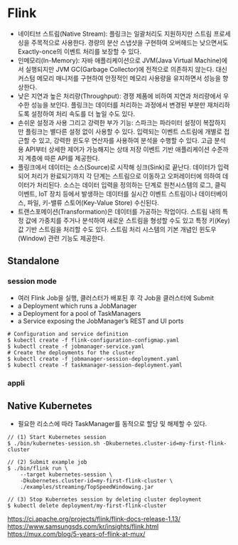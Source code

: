 # Flink
- 네이티브 스트림(Native Stream): 플링크는 일괄처리도 지원하지만 스트림 프로세싱을 주목적으로 사용한다. 경량의 분산 스냅샷을 구현하여 오버헤드는 낮으면서도 Exactly-once의 이벤트 처리를 보장할 수 있다.
- 인메모리(In-Memory): 자바 애플리케이션으로 JVM(Java Virtual Machine)에서 실행되지만 JVM GC(Garbage Collector)에 전적으로 의존하지 않는다. 대신 커스텀 메모리 매니저를 구현하여 안정적인 메모리 사용량을 유지하면서 성능을 향상한다.
- 낮은 지연과 높은 처리량(Throughput): 경쟁 제품에 비하여 지연과 처리량에서 우수한 성능을 보인다. 플링크는 데이터를 처리하는 과정에서 변경된 부분만 재처리하도록 설정하여 처리 속도를 더 높일 수도 있다.
- 손쉬운 설정과 사용 그리고 강력한 부가 기능: 스파크는 파라미터 설정이 복잡하지만 플링크는 별다른 설정 없이 사용할 수 있다. 입력되는 이벤트 스트림에 개별로 접근할 수 있고, 강력한 윈도우 연산자를 사용하여 분석을 수행할 수 있다. 고급 분석용 API부터 상세한 제어가 가능해지는 상태 저장 이벤트 기반 애플리케이션 수준까지 계층에 따른 API를 제공한다.
- 플링크에서 데이터는 소스(Source)로 시작해 싱크(Sink)로 끝난다. 데이터가 입력되어 처리가 완료되기까지 각 단계는 스트림으로 이동하고 오퍼레이터에 의하여 데이터가 처리된다. 소스는 데이터 입력을 정의하는 단계로 원천시스템의 로그, 클릭 이벤트, IoT 장치 등에서 발생하는 데이터를 실시간 이벤트 스트림이나 데이터베이스, 파일, 키-밸류 스토어(Key-Value Store) 수신된다.
- 트랜스포메이션(Transformation)은 데이터를 가공하는 작업이다. 스트림 내의 특정 값에 가중치를 주거나 분석하여 새로운 스트림을 형성할 수도 있고 특정 키(Key) 값 기반 스트림을 처리할 수도 있다. 스트림 처리 시스템의 기본 개념인 윈도우(Window) 관련 기능도 제공한다.

## Standalone
### session mode
- 여러 Flink Job을 실행, 클러스터가 배포된 후 각 Job을 클러스터에 Submit
- a Deployment which runs a JobManager
- a Deployment for a pool of TaskManagers
- a Service exposing the JobManager’s REST and UI ports
````
# Configuration and service definition
$ kubectl create -f flink-configuration-configmap.yaml
$ kubectl create -f jobmanager-service.yaml
# Create the deployments for the cluster
$ kubectl create -f jobmanager-session-deployment.yaml
$ kubectl create -f taskmanager-session-deployment.yaml
````

### appli
## Native Kubernetes
- 필요한 리소스에 따라 TaskManager를 동적으로 할당 및 해제할 수 있다.

````
// (1) Start Kubernetes session
$ ./bin/kubernetes-session.sh -Dkubernetes.cluster-id=my-first-flink-cluster

// (2) Submit example job
$ ./bin/flink run \
    --target kubernetes-session \
    -Dkubernetes.cluster-id=my-first-flink-cluster \
    ./examples/streaming/TopSpeedWindowing.jar

// (3) Stop Kubernetes session by deleting cluster deployment
$ kubectl delete deployment/my-first-flink-cluster
````

https://ci.apache.org/projects/flink/flink-docs-release-1.13/
https://www.samsungsds.com/kr/insights/flink.html
https://mux.com/blog/5-years-of-flink-at-mux/
